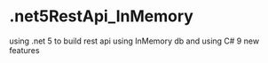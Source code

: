 # .net5RestApi_InMemory
using .net 5 to build rest api using InMemory db and using C# 9 new features
